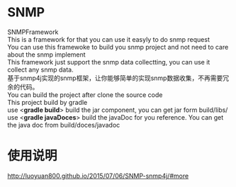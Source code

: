 # SNMP
SNMPFramework<br>
This is a framework for that you can use it easyly to do snmp request<br>
You can use this framewoke to build you snmp project and not need to care about the snmp implement<br>
This framework just support the snmp data collectting, you can use it collect any snmp data.<br>
基于snmp4j实现的snmp框架，让你能够简单的实现snmp数据收集，不再需要冗余的代码。<br>
You can build the project after clone the source code<br>
This project build by gradle<br>
use <<strong>gradle build</strong>> build the jar component, you can get jar form build/libs/<br>
use <<strong>gradle javaDoces</strong>> build the javaDoc for you reference. You can get the java doc from build/doces/javadoc

# 使用说明
http://luoyuan800.github.io/2015/07/06/SNMP-snmp4j/#more

